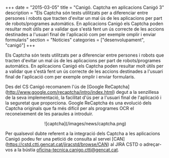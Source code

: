 +++
date        = "2015-03-05"
title       = "Canigó. Captcha en aplicacions Canigó 3"
description = "Els Captcha són tests utilitzats per a diferenciar entre persones i robots que tracten d'evitar un mal ús de les aplicacions per part de robots/programes automàtics. En aplicacions Canigó els Captcha poden resultar molt útils per a validar que s'està fent un ús correcte de les accions destinades a l'usuari final de l'aplicació com per exemple omplir i enviar formularis"
section     = "Notícies"
categories  = ["desenvolupament", "canigó"]
+++

Els Captcha són tests utilitzats per a diferenciar entre persones i robots que tracten d'evitar un mal ús de les aplicacions per part de robots/programes automàtics. En aplicacions Canigó els Captcha poden resultar molt útils per a validar que s'està fent un ús correcte de les accions destinades a l'usuari final de l'aplicació com per exemple omplir i enviar formularis.

Des del CS Canigó recomanem l'ús de [Google ReCaptcha] (http://www.google.com/recaptcha/intro/index.html)  degut a la senzillesa de la seva implementació, la facilitat d'ús per a l'usuari final de l'aplicació i la seguretat que proporciona. Google ReCaptcha és una evolució dels Captcha originals que fa més difícil per als programes OCR el reconeixement de les paraules a introduir.

<CENTER>![captcha](/images/news/captcha.png)</center>

Per qualsevol dubte referent a la integració dels Captcha a les aplicacions Canigó podeu fer una petició de consulta al servei [CAN] (https://cstd.ctti.gencat.cat/jiracstd/browse/CAN) al JIRA CSTD o adreçar-vos a la bústia <a href="mailto://oficina-tecnica.canigo.ctti@gencat.cat">oficina-tecnica.canigo.ctti@gencat.cat</a>.